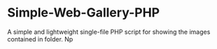 Simple-Web-Gallery-PHP
======================

A simple and lightweight single-file PHP script for showing the images contained in folder. Np
